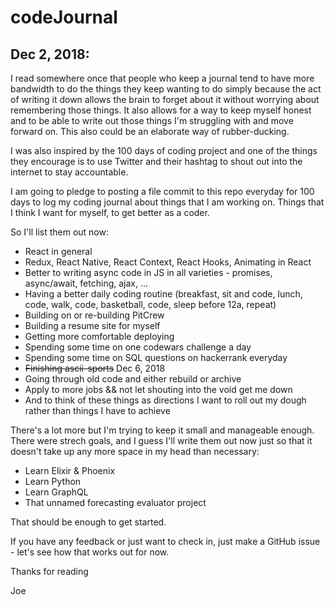 # codeJournal

## Dec 2, 2018:

I read somewhere once that people who keep a journal tend to have more bandwidth to do the things they keep wanting to do simply because the act of writing it down allows the brain to forget about it without worrying about remembering those things. It also allows for a way to keep myself honest and to be able to write out those things I'm struggling with and move forward on. This also could be an elaborate way of rubber-ducking.

I was also inspired by the 100 days of coding project and one of the things they encourage is to use Twitter and their hashtag to shout out into the internet to stay accountable.

I am going to pledge to posting a file commit to this repo everyday for 100 days to log my coding journal about things that I am working on. Things that I think I want for myself, to get better as a coder.


So I'll list them out now:

- React in general
- Redux, React Native, React Context, React Hooks, Animating in React
- Better to writing async code in JS in all varieties - promises, async/await, fetching, ajax, ...
- Having a better daily coding routine (breakfast, sit and code, lunch, code, walk, code, basketball, code, sleep before 12a, repeat)
- Building on or re-building PitCrew
- Building a resume site for myself
- Getting more comfortable deploying
- Spending some time on one codewars challenge a day
- Spending some time on SQL questions on hackerrank everyday
- ~~Finishing ascii-sports~~ Dec 6, 2018
- Going through old code and either rebuild or archive
- Apply to more jobs && not let shouting into the void get me down
- And to think of these things as directions I want to roll out my dough rather than things I have to achieve

There's a lot more but I'm trying to keep it small and manageable enough. There were strech goals, and I guess I'll write them out now just so that it doesn't take up any more space in my head than necessary:

- Learn Elixir & Phoenix
- Learn Python
- Learn GraphQL
- That unnamed forecasting evaluator project

That should be enough to get started.

If you have any feedback or just want to check in, just make a GitHub issue - let's see how that works out for now.

Thanks for reading


Joe

